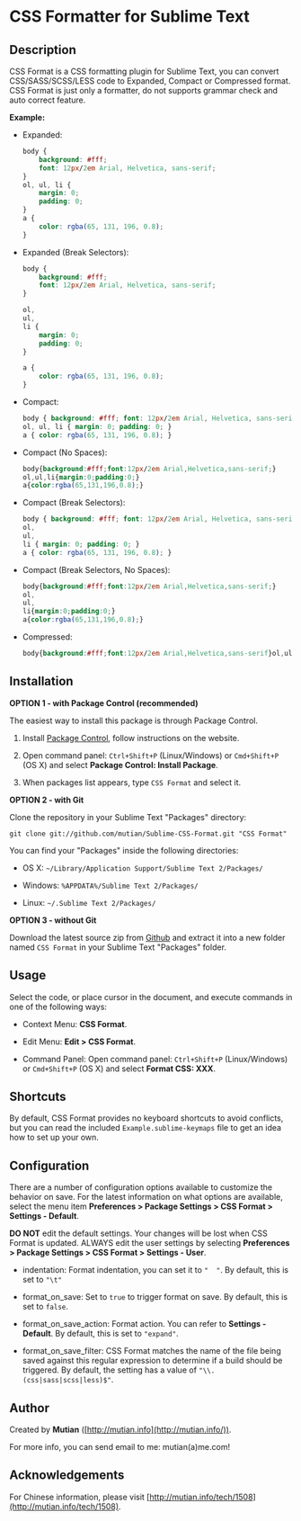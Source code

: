 CSS Formatter for Sublime Text
==============================


Description
-----------

CSS Format is a CSS formatting plugin for Sublime Text, you can convert CSS/SASS/SCSS/LESS code to Expanded, Compact or Compressed format. CSS Format is just only a formatter, do not supports grammar check and auto correct feature.

**Example:**

* Expanded:

    ```css
    body {
        background: #fff;
        font: 12px/2em Arial, Helvetica, sans-serif;
    }
    ol, ul, li {
        margin: 0;
        padding: 0;
    }
    a {
        color: rgba(65, 131, 196, 0.8);
    }
    ```

* Expanded (Break Selectors):

    ```css
    body {
        background: #fff;
        font: 12px/2em Arial, Helvetica, sans-serif;
    }

    ol,
    ul,
    li {
        margin: 0;
        padding: 0;
    }
    
    a {
        color: rgba(65, 131, 196, 0.8);
    }
    ```

* Compact:

    ```css
    body { background: #fff; font: 12px/2em Arial, Helvetica, sans-serif; }
    ol, ul, li { margin: 0; padding: 0; }
    a { color: rgba(65, 131, 196, 0.8); }
    ```

* Compact (No Spaces):

    ```css
    body{background:#fff;font:12px/2em Arial,Helvetica,sans-serif;}
    ol,ul,li{margin:0;padding:0;}
    a{color:rgba(65,131,196,0.8);}
    ```

* Compact (Break Selectors):

    ```css
    body { background: #fff; font: 12px/2em Arial, Helvetica, sans-serif; }
    ol,
    ul,
    li { margin: 0; padding: 0; }
    a { color: rgba(65, 131, 196, 0.8); }
    ```

* Compact (Break Selectors, No Spaces):

    ```css
    body{background:#fff;font:12px/2em Arial,Helvetica,sans-serif;}
    ol,
    ul,
    li{margin:0;padding:0;}
    a{color:rgba(65,131,196,0.8);}
    ```

* Compressed:

    ```css
    body{background:#fff;font:12px/2em Arial,Helvetica,sans-serif}ol,ul,li{margin:0;padding:0}a{color:rgba(65,131,196,0.8)}
    ```


Installation
------------

**OPTION 1 - with Package Control (recommended)**

The easiest way to install this package is through Package Control.

1. Install [Package Control](https://sublime.wbond.net/installation), follow instructions on the website.

2. Open command panel: `Ctrl+Shift+P` (Linux/Windows) or `Cmd+Shift+P` (OS X) and select **Package Control: Install Package**.

3. When packages list appears, type `CSS Format` and select it.


**OPTION 2 - with Git**

Clone the repository in your Sublime Text "Packages" directory:

```shell
git clone git://github.com/mutian/Sublime-CSS-Format.git "CSS Format"
```

You can find your "Packages" inside the following directories:

* OS X:
    `~/Library/Application Support/Sublime Text 2/Packages/`

* Windows:
    `%APPDATA%/Sublime Text 2/Packages/`

* Linux:
    `~/.Sublime Text 2/Packages/`


**OPTION 3 - without Git**

Download the latest source zip from [Github](https://github.com/mutian/Sublime-CSS-Format) and extract it into a new folder named `CSS Format` in your Sublime Text "Packages" folder.


Usage
-----

Select the code, or place cursor in the document, and execute commands in one of the following ways:

* Context Menu: **CSS Format**.

* Edit Menu: **Edit &gt; CSS Format**.

* Command Panel: Open command panel: `Ctrl+Shift+P` (Linux/Windows) or `Cmd+Shift+P` (OS X) and select **Format CSS: XXX**.


Shortcuts
---------

By default, CSS Format provides no keyboard shortcuts to avoid conflicts, but you can read the included `Example.sublime-keymaps` file to get an idea how to set up your own.


Configuration
-------------

There are a number of configuration options available to customize the behavior on save. For the latest information on what options are available, select the menu item **Preferences &gt; Package Settings &gt; CSS Format &gt; Settings - Default**.

**DO NOT** edit the default settings. Your changes will be lost when CSS Format is updated. ALWAYS edit the user settings by selecting **Preferences &gt; Package Settings &gt; CSS Format &gt; Settings - User**.

* indentation: Format indentation, you can set it to `"  "`. By default, this is set to `"\t"`

* format_on_save: Set to `true` to trigger format on save. By default, this is set to `false`.

* format_on_save_action: Format action. You can refer to **Settings - Default**. By default, this is set to `"expand"`.

* format_on_save_filter: CSS Format matches the name of the file being saved against this regular expression to determine if a build should be triggered. By default, the setting has a value of `"\\.(css|sass|scss|less)$"`.


Author
------

Created by **Mutian** ([http://mutian.info](http://mutian.info/)).

For more info, you can send email to me: mutian(a)me.com!


Acknowledgements
----------------

For Chinese information, please visit [http://mutian.info/tech/1508](http://mutian.info/tech/1508).

